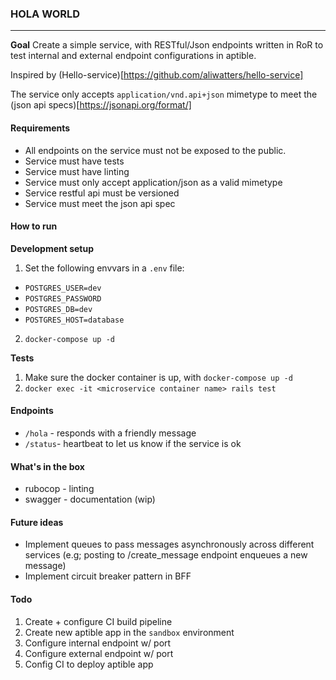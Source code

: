 ### HOLA WORLD
---
**Goal** Create a simple service, with RESTful/Json endpoints written in RoR to test internal and external endpoint configurations in aptible.

Inspired by (Hello-service)[https://github.com/aliwatters/hello-service]

The service only accepts `application/vnd.api+json` mimetype to meet the (json api specs)[https://jsonapi.org/format/]

#### Requirements
- All endpoints on the service must not be exposed to the public.
- Service must have tests
- Service must have linting
- Service must only accept application/json as a valid mimetype
- Service restful api must be versioned
- Service must meet the json api spec

#### How to run
**Development setup**
1. Set the following envvars in a `.env` file:
- `POSTGRES_USER=dev`
- `POSTGRES_PASSWORD`
- `POSTGRES_DB=dev`
- `POSTGRES_HOST=database`
2. `docker-compose up -d`

**Tests**
1. Make sure the docker container is up, with `docker-compose up -d`
2. `docker exec -it <microservice container name> rails test`

#### Endpoints
- `/hola` - responds with a friendly message
- `/status`- heartbeat to let us know if the service is ok

#### What's in the box
- rubocop - linting
- swagger - documentation (wip)

#### Future ideas
- Implement queues to pass messages asynchronously across different services (e.g; posting to /create_message endpoint enqueues a new message)
- Implement circuit breaker pattern in BFF

#### Todo
1. Create + configure CI build pipeline
1. Create new aptible app in the `sandbox` environment
1. Configure internal endpoint w/ port
1. Configure external endpoint w/ port
1. Config CI to deploy aptible app

